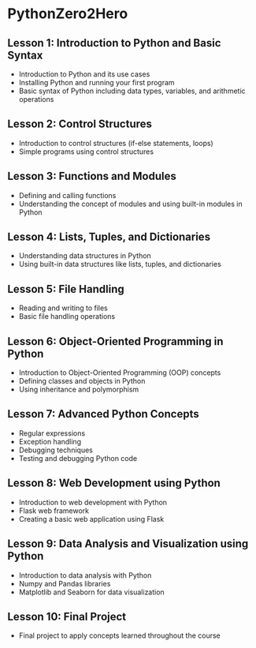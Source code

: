# PythonZero2Hero

## Lesson 1: Introduction to Python and Basic Syntax
- Introduction to Python and its use cases
- Installing Python and running your first program
- Basic syntax of Python including data types, variables, and arithmetic operations

## Lesson 2: Control Structures
- Introduction to control structures (if-else statements, loops)
- Simple programs using control structures

## Lesson 3: Functions and Modules
- Defining and calling functions
- Understanding the concept of modules and using built-in modules in Python

## Lesson 4: Lists, Tuples, and Dictionaries
- Understanding data structures in Python
- Using built-in data structures like lists, tuples, and dictionaries

## Lesson 5: File Handling
- Reading and writing to files
- Basic file handling operations

## Lesson 6: Object-Oriented Programming in Python
- Introduction to Object-Oriented Programming (OOP) concepts
- Defining classes and objects in Python
- Using inheritance and polymorphism

## Lesson 7: Advanced Python Concepts
- Regular expressions
- Exception handling
- Debugging techniques
- Testing and debugging Python code

## Lesson 8: Web Development using Python
- Introduction to web development with Python
- Flask web framework
- Creating a basic web application using Flask

## Lesson 9: Data Analysis and Visualization using Python
- Introduction to data analysis with Python
- Numpy and Pandas libraries
- Matplotlib and Seaborn for data visualization

## Lesson 10: Final Project
- Final project to apply concepts learned throughout the course
